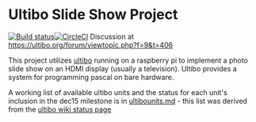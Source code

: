 # Ultibo Slide Show Project

[![Build status](https://ci.appveyor.com/api/projects/status/u62onrs418c0wbpb?svg=true)](https://ci.appveyor.com/project/markfirmware/ultiboslideshow)[![CircleCI](https://circleci.com/gh/markfirmware/ultibo-slideshow/tree/circleci-2.0.svg?style=svg)](https://circleci.com/gh/markfirmware/ultibo-slideshow/tree/circleci-2.0)
Discussion at https://ultibo.org/forum/viewtopic.php?f=9&t=406

This project utilizes [ultibo](https://ultibo.org) running on a raspberry pi to implement a photo slide show on an HDMI display (usually a television). Ultibo provides a system for programming pascal on bare hardware.

A working list of available ultibo units and the status for each unit's inclusion in the dec15 milestone is in [ultibounits.md](https://github.com/markfirmware/ultibo-slideshow/blob/master/ultibounits.md) - this list was derived from the [ultibo wiki status page](https://ultibo.org/wiki/Current_Status)

